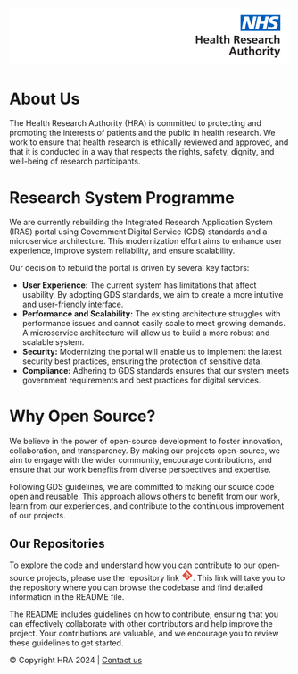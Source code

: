 ![logo](/images/logo.png)

# About Us

The Health Research Authority (HRA) is committed to protecting and promoting the interests of patients and the public in health research. We work to ensure that health research is ethically reviewed and approved, and that it is conducted in a way that respects the rights, safety, dignity, and well-being of research participants.

# Research System Programme

We are currently rebuilding the Integrated Research Application System (IRAS) portal using Government Digital Service (GDS) standards and a microservice architecture. This modernization effort aims to enhance user experience, improve system reliability, and ensure scalability.

Our decision to rebuild the portal is driven by several key factors:

- **User Experience:** The current system has limitations that affect usability. By adopting GDS standards, we aim to create a more intuitive and user-friendly interface.
- **Performance and Scalability:** The existing architecture struggles with performance issues and cannot easily scale to meet growing demands. A microservice architecture will allow us to build a more robust and scalable system.
- **Security:** Modernizing the portal will enable us to implement the latest security best practices, ensuring the protection of sensitive data.
- **Compliance:** Adhering to GDS standards ensures that our system meets government requirements and best practices for digital services.

# Why Open Source?

We believe in the power of open-source development to foster innovation, collaboration, and transparency. By making our projects open-source, we aim to engage with the wider community, encourage contributions, and ensure that our work benefits from diverse perspectives and expertise.

Following GDS guidelines, we are committed to making our source code open and reusable. This approach allows others to benefit from our work, learn from our experiences, and contribute to the continuous improvement of our projects.

## Our Repositories

To explore the code and understand how you can contribute to our open-source projects, please use the repository link <img src="../images/repo.png" alt="repository" width=20 height=20 />. This link will take you to the repository where you can browse the codebase and find detailed information in the README file.

The README includes guidelines on how to contribute, ensuring that you can effectively collaborate with other contributors and help improve the project. Your contributions are valuable, and we encourage you to review these guidelines to get started.

&copy; Copyright HRA 2024 | [Contact us](https://www.hra.nhs.uk/about-us/contact-us/)

